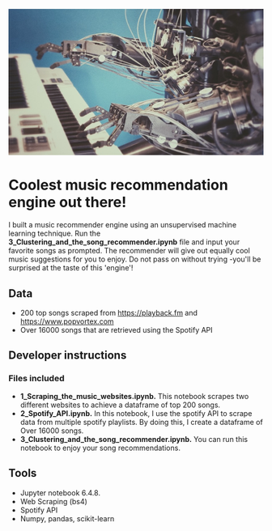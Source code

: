 ![music_recommendation.jpeg](images/music_recommendation.jpeg)

# Coolest music recommendation engine out there!

I built a music recommender engine using an unsupervised machine learning technique. Run the **3_Clustering_and_the_song_recommender.ipynb** file and input your favorite songs as prompted. The recommender will give out equally cool music suggestions for you to enjoy. Do not pass on without trying -you'll be surprised at the taste of this 'engine'!

## Data

- 200 top songs scraped from https://playback.fm and https://www.popvortex.com
- Over 16000 songs that are retrieved using the Spotify API

## Developer instructions

### Files included
   
- **1_Scraping_the_music_websites.ipynb.** This notebook scrapes two different websites to achieve a dataframe of top 200 songs.
- **2_Spotify_API.ipynb.** In this notebook, I use the spotify API to scrape data from multiple spotify playlists. By doing this, I create a dataframe of Over 16000 songs.
- **3_Clustering_and_the_song_recommender.ipynb.** You can run this notebook to enjoy your song recommendations.

## Tools

- Jupyter notebook 6.4.8.
- Web Scraping (bs4)
- Spotify API
- Numpy, pandas, scikit-learn
